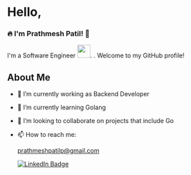 # Hello, 
### :fire: I'm Prathmesh Patil! 👋

I'm a Software Engineer <img src="https://media.giphy.com/media/WUlplcMpOCEmTGBtBW/giphy.gif" width="30">.
. Welcome to my GitHub profile!

## About Me

- 🔭 I’m currently working as Backend Developer
- 🌱 I’m currently learning Golang
- 👯 I’m looking to collaborate on projects that include Go


- 📫 How to reach me:
  
  prathmeshpatilp@gmail.com
    
  <div id="badges" align="centre">
      <a href="https://www.linkedin.com/in/prathmeshpatil64/">
        <img src="https://img.shields.io/badge/LinkedIn-blue?style=for-the-badge&logo=linkedin&logoColor=white" alt="LinkedIn Badge"/>
      </a>
    </div>

<!--
**Prthmesh6/Prthmesh6** is a ✨ _special_ ✨ repository because its `README.md` (this file) appears on your GitHub profile.

Here are some ideas to get you started:

- 🔭 I’m currently working on ...
- 🌱 I’m currently learning ...
- 👯 I’m looking to collaborate on ...
- 🤔 I’m looking for help with ...
- 💬 Ask me about ...
- 📫 How to reach me: ...
- 😄 Pronouns: ...
- ⚡ Fun fact: ...
-->
